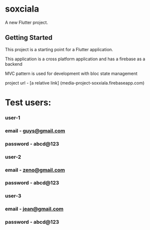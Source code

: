 # soxciala

A new Flutter project.

## Getting Started

This project is a starting point for a Flutter application.

This application is a cross platform application and has a firebase as a backend

MVC pattern is used for development with bloc state management 


project url - [a relative link] (media-project-soxxiala.firebaseapp.com)


# Test users:

### user-1
### email - guys@gmail.com
### password - abcd@123

### user-2
### email - zeno@gmail.com
### password - abcd@123

### user-3
### email - jean@gmail.com
### password - abcd@123


